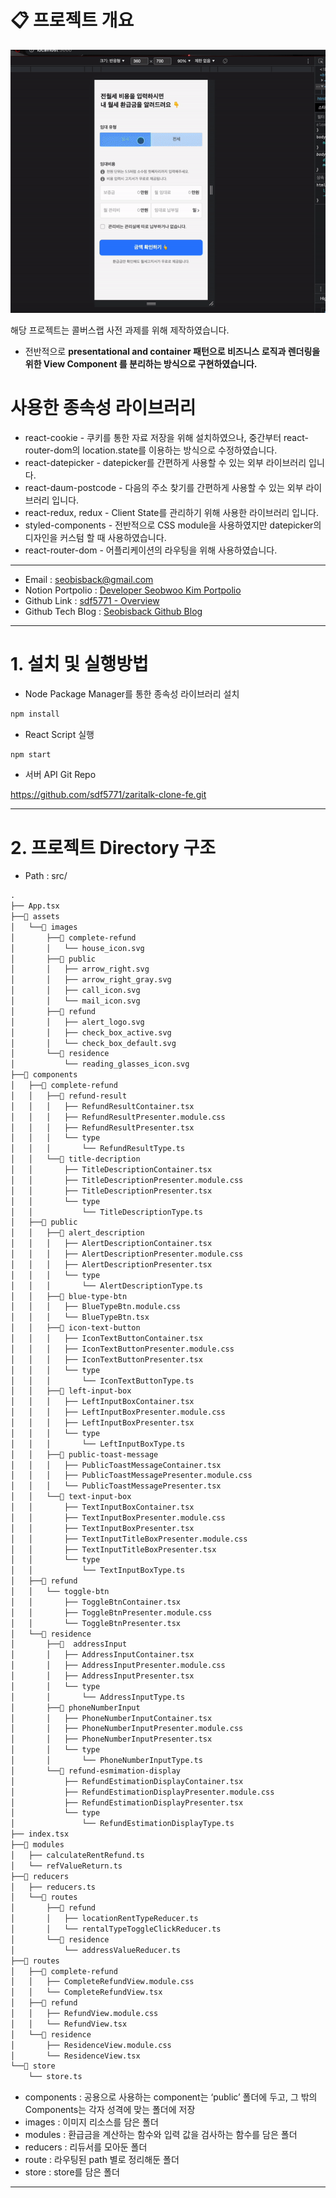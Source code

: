 # **📋 프로젝트 개요**

![read_me](read_me.gif)

해당 프로젝트는 콜버스랩 사전 과제를 위해 제작하였습니다.

- 전반적으로 ****presentational and container 패턴으로 비즈니스 로직과 렌더링을 위한 View Component 를 분리하는 방식으로 구현하였습니다.****

# 사용한 종속성 라이브러리

- react-cookie - 쿠키를 통한 자료 저장을 위해 설치하였으나, 중간부터 react-router-dom의 location.state를 이용하는 방식으로 수정하였습니다.
- react-datepicker - datepicker를 간편하게 사용할 수 있는 외부 라이브러리 입니다.
- react-daum-postcode - 다음의 주소 찾기를 간편하게 사용할 수 있는 외부 라이브러리 입니다.
- react-redux, redux - Client State를 관리하기 위해 사용한 라이브러리 입니다.
- styled-components - 전반적으로 CSS module을 사용하였지만 datepicker의 디자인을 커스텀 할 때 사용하였습니다.
- react-router-dom - 어플리케이션의 라우팅을 위해 사용하였습니다.
---
- Email : [seobisback@gmail.com](mailto:seobisback@gmail.com)
- Notion Portpolio : [Developer Seobwoo Kim Portpolio](https://www.notion.so/Developer-Seobwoo-Kim-Portpolio-a2d2e2fb6c6e4a4b9de09c47e99f3010)
- Github Link : [sdf5771 - Overview](https://github.com/sdf5771)
- Github Tech Blog : [Seobisback Github Blog](https://sdf5771.github.io/)

---

# 1. 설치 및 실행방법

- Node Package Manager를 통한 종속성 라이브러리 설치

```python
npm install
```

- React Script 실행

```python
npm start
```

- 서버 API Git Repo

https://github.com/sdf5771/zaritalk-clone-fe.git

---

# 2. 프로젝트 Directory 구조

- Path : src/

```html
.
├── App.tsx
├──📁 assets
│   └──📁 images
│       ├──📁 complete-refund
│       │   └── house_icon.svg
│       ├──📁 public
│       │   ├── arrow_right.svg
│       │   ├── arrow_right_gray.svg
│       │   ├── call_icon.svg
│       │   └── mail_icon.svg
│       ├──📁 refund
│       │   ├── alert_logo.svg
│       │   ├── check_box_active.svg
│       │   └── check_box_default.svg
│       └──📁 residence
│           └── reading_glasses_icon.svg
├──📁 components
│   ├──📁 complete-refund
│   │   ├──📁 refund-result
│   │   │   ├── RefundResultContainer.tsx
│   │   │   ├── RefundResultPresenter.module.css
│   │   │   ├── RefundResultPresenter.tsx
│   │   │   └── type
│   │   │       └── RefundResultType.ts
│   │   └──📁 title-decription
│   │       ├── TitleDescriptionContainer.tsx
│   │       ├── TitleDescriptionPresenter.module.css
│   │       ├── TitleDescriptionPresenter.tsx
│   │       └── type
│   │           └── TitleDescriptionType.ts
│   ├──📁 public
│   │   ├──📁 alert_description
│   │   │   ├── AlertDescriptionContainer.tsx
│   │   │   ├── AlertDescriptionPresenter.module.css
│   │   │   ├── AlertDescriptionPresenter.tsx
│   │   │   └── type
│   │   │       └── AlertDescriptionType.ts
│   │   ├──📁 blue-type-btn
│   │   │   ├── BlueTypeBtn.module.css
│   │   │   └── BlueTypeBtn.tsx
│   │   ├──📁 icon-text-button
│   │   │   ├── IconTextButtonContainer.tsx
│   │   │   ├── IconTextButtonPresenter.module.css
│   │   │   ├── IconTextButtonPresenter.tsx
│   │   │   └── type
│   │   │       └── IconTextButtonType.ts
│   │   ├──📁 left-input-box
│   │   │   ├── LeftInputBoxContainer.tsx
│   │   │   ├── LeftInputBoxPresenter.module.css
│   │   │   ├── LeftInputBoxPresenter.tsx
│   │   │   └── type
│   │   │       └── LeftInputBoxType.ts
│   │   ├──📁 public-toast-message
│   │   │   ├── PublicToastMessageContainer.tsx
│   │   │   ├── PublicToastMessagePresenter.module.css
│   │   │   └── PublicToastMessagePresenter.tsx
│   │   └──📁 text-input-box
│   │       ├── TextInputBoxContainer.tsx
│   │       ├── TextInputBoxPresenter.module.css
│   │       ├── TextInputBoxPresenter.tsx
│   │       ├── TextInputTitleBoxPresenter.module.css
│   │       ├── TextInputTitleBoxPresenter.tsx
│   │       └── type
│   │           └── TextInputBoxType.ts
│   ├──📁 refund
│   │   └── toggle-btn
│   │       ├── ToggleBtnContainer.tsx
│   │       ├── ToggleBtnPresenter.module.css
│   │       └── ToggleBtnPresenter.tsx
│   └──📁 residence
│       ├──📁  addressInput
│       │   ├── AddressInputContainer.tsx
│       │   ├── AddressInputPresenter.module.css
│       │   ├── AddressInputPresenter.tsx
│       │   └── type
│       │       └── AddressInputType.ts
│       ├──📁 phoneNumberInput
│       │   ├── PhoneNumberInputContainer.tsx
│       │   ├── PhoneNumberInputPresenter.module.css
│       │   ├── PhoneNumberInputPresenter.tsx
│       │   └── type
│       │       └── PhoneNumberInputType.ts
│       └──📁 refund-esmimation-display
│           ├── RefundEstimationDisplayContainer.tsx
│           ├── RefundEstimationDisplayPresenter.module.css
│           ├── RefundEstimationDisplayPresenter.tsx
│           └── type
│               └── RefundEstimationDisplayType.ts
├── index.tsx
├──📁 modules
│   ├── calculateRentRefund.ts
│   └── refValueReturn.ts
├──📁 reducers
│   ├── reducers.ts
│   └──📁 routes
│       ├──📁 refund
│       │   ├── locationRentTypeReducer.ts
│       │   └── rentalTypeToggleClickReducer.ts
│       └──📁 residence
│           └── addressValueReducer.ts
├──📁 routes
│   ├──📁 complete-refund
│   │   ├── CompleteRefundView.module.css
│   │   └── CompleteRefundView.tsx
│   ├──📁 refund
│   │   ├── RefundView.module.css
│   │   └── RefundView.tsx
│   └──📁 residence
│       ├── ResidenceView.module.css
│       └── ResidenceView.tsx
└──📁 store
    └── store.ts
```

- components : 공용으로 사용하는 component는 ‘public’ 폴더에 두고, 그 밖의 Components는 각자 성격에 맞는 폴더에 저장
- images : 이미지 리소스를 담은 폴더
- modules : 환급금을 계산하는 함수와 입력 값을 검사하는 함수를 담은 폴더
- reducers : 리듀서를 모아둔 폴더
- route : 라우팅된 path 별로 정리해둔 폴더
- store : store를 담은 폴더

---
